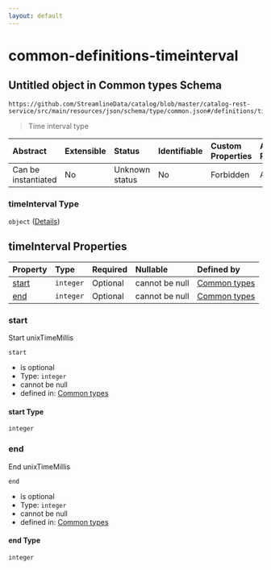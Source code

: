 ```yaml
---
layout: default
---
```


# common-definitions-timeinterval

## Untitled object in Common types Schema

```text
https://github.com/StreamlineData/catalog/blob/master/catalog-rest-service/src/main/resources/json/schema/type/common.json#/definitions/timeInterval
```

> Time interval type

| Abstract | Extensible | Status | Identifiable | Custom Properties | Additional Properties | Access Restrictions | Defined In |
| :--- | :--- | :--- | :--- | :--- | :--- | :--- | :--- |
| Can be instantiated | No | Unknown status | No | Forbidden | Allowed | none | [common.json\*](common.md) |

### timeInterval Type

`object` \([Details](common-definitions-timeinterval.md)\)

## timeInterval Properties

| Property | Type | Required | Nullable | Defined by |
| :--- | :--- | :--- | :--- | :--- |
| [start](common-definitions-timeinterval.md#start) | `integer` | Optional | cannot be null | [Common types](common-definitions-timeinterval-properties-start.md) |
| [end](common-definitions-timeinterval.md#end) | `integer` | Optional | cannot be null | [Common types](common-definitions-timeinterval-properties-end.md) |

### start

Start unixTimeMillis

`start`

* is optional
* Type: `integer`
* cannot be null
* defined in: [Common types](common-definitions-timeinterval-properties-start.md)

#### start Type

`integer`

### end

End unixTimeMillis

`end`

* is optional
* Type: `integer`
* cannot be null
* defined in: [Common types](common-definitions-timeinterval-properties-end.md)

#### end Type

`integer`

